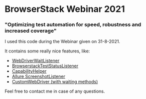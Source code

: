 # BrowserStack Webinar 2021
### "Optimizing test automation for speed, robustness and increased coverage"

I used this code during the Webinar given on 31-8-2021.

It contains some really nice features, like:
- [WebDriverWaitListener](../master/src/main/java/com/browserstack/listeners/WebDriverWaitListener.java)
- [BrowserstackTestStatusListener](../master/src/java/com/browserstack/utils/BrowserstackTestStatusListener.java)
- [CapabilityHelper](../master/src/java/com/browserstack/utils/CapabilityHelper.java)
- [Allure ScreenshotListener](../master/src/java/com/browserstack/utils/ScreenshotListener.java)
- [CustomWebDriver (with waiting methods)](../master/src/main/java/com/browserstack/webdriver/CustomWebDriver.java)

Feel free to contact me in case of any questions.